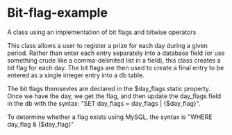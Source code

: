 # Bit-flag-example
A class using an implementation of bit flags and bitwise operators

This class allows a user to register a prize for each day during a given period. Rather than enter each entry separately into a database 
field (or use something crude like a comma-delimited list in a field), this class creates a bit flag for each day. The bit flags are then
used to create a final entry to be entered as a single integer entry into a db table.

The bit flags themsevles are declared in the $day_flags static property. Once we have the day, we get the flag, and then update the 
day_flags field in the db with the syntax:  "SET day_flags = day_flags | {$day_flag}".

To determine whether a flag exists using MySQL, the syntax is "WHERE day_flag & {$day_flag}"
